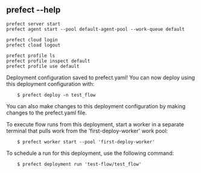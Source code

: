 ## prefect --help
```
prefect server start
prefect agent start --pool default-agent-pool --work-queue default

prefect cloud login
prefect cload logout

prefect profile ls
prefect profile inspect default
prefect profile use default
```

Deployment configuration saved to prefect.yaml! You can now deploy using this deployment configuration with:

        $ prefect deploy -n test_flow

You can also make changes to this deployment configuration by making changes to the prefect.yaml file.

To execute flow runs from this deployment, start a worker in a separate terminal that pulls work from the 'first-deploy-worker' work pool:

        $ prefect worker start --pool 'first-deploy-worker'

To schedule a run for this deployment, use the following command:

        $ prefect deployment run 'test-flow/test_flow'
